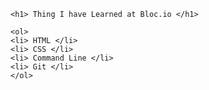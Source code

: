 <!DOCTYPE html>

<html>

  <head>
  </head>
  <body>

    <h1> Thing I have Learned at Bloc.io </h1>

    <ol>
    <li> HTML </li>
    <li> CSS </li>
    <li> Command Line </li>
    <li> Git </li>
    </ol>

  </body>
</html>

